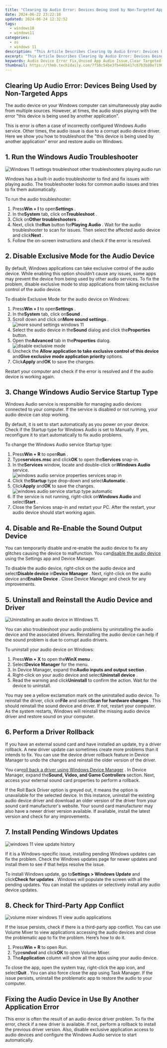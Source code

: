 ```yaml
---
title: "Clearing Up Audio Error: Devices Being Used by Non-Targeted Apps"
date: 2024-06-22 23:22:10
updated: 2024-06-24 12:32:52
tags:
  - windows10
  - windows11
categories:
  - os
  - windows 11
description: "This Article Describes Clearing Up Audio Error: Devices Being Used by Non-Targeted Apps"
excerpt: "This Article Describes Clearing Up Audio Error: Devices Being Used by Non-Targeted Apps"
keywords: Audio Device Error Fix,Unused App Audio Issue,Clear Targeted Audio Usage,Stop Erroneous App Interference,Correcting App Audio Errors,Prevent Non-Target App Noise,Resolve Misaligned App Audio
thumbnail: https://thmb.techidaily.com/7f58c54be3fb446b417c67b3b88e71900b79dad1ab69f246e6dc4f6374786b65.jpg
---
```


## Clearing Up Audio Error: Devices Being Used by Non-Targeted Apps

 The audio device on your Windows computer can simultaneously play audio from multiple sources. However, at times, the audio stops playing with the error "this device is being used by another application".

 This is error is often a case of incorrectly configured Windows Audio service. Other times, the audio issue is due to a corrupt audio device driver. Here we show you how to troubleshoot the "this device is being used by another application" error and restore audio on Windows.

## 1\. Run the Windows Audio Troubleshooter

![Windows 11 settings troubleshoot other troubleshooters playing audio run](https://static1.makeuseofimages.com/wordpress/wp-content/uploads/2022/12/windows-11-settings-troubleshoot-other-troubleshooters-playing-audio-run.jpg)

 Windows has a built-in audio troubleshooter to find and fix issues with playing audio. The troubleshooter looks for common audio issues and tries to fix them automatically.

To run the audio troubleshooter:

1. Press**Win + I** to open**Settings** .
2. In the**System** tab, click on**Troubleshoot** .
3. Click on**Other troubleshooters** .
4. Next, click the**Run** button for**Playing Audio** . Wait for the audio troubleshooter to scan for issues. Then select the affected audio device and click**Next** .
5. Follow the on-screen instructions and check if the error is resolved.

## 2\. Disable Exclusive Mode for the Audio Device

 By default, Windows applications can take exclusive control of the audio device. While enabling this option shouldn’t cause any issues, some apps may prevent the device from being used by other audio services. To fix the problem, disable exclusive mode to stop applications from taking exclusive control of the audio device.

To disable Exclusive Mode for the audio device on Windows:

1. Press**Win + I** to open**Settings** .
2. In the**System** tab, click on**Sound** .
3. Scroll down and click on**More sound settings** .  
![more sound settings windows 11](https://static1.makeuseofimages.com/wordpress/wp-content/uploads/2023/03/more-sound-settings-windows-11.jpg)
4. Select the audio device in the**Sound** dialog and click the**Properties** button.
5. Open the**Advanced** tab in the**Properties** dialog.  
![disable exclusive mode](https://static1.makeuseofimages.com/wordpress/wp-content/uploads/2023/03/disable-exclusive-mode.jpg)
6. Uncheck the **Allow application to take exclusive control of this device** and**Give exclusive mode application priority** options.
7. Click**Apply** and**OK** to save the changes.

 Restart your computer and check if the error is resolved and if the audio device is working again.

## 3\. Change Windows Audio Service Startup Type

 Windows Audio service is responsible for managing audio devices connected to your computer. If the service is disabled or not running, your audio device can stop working.

 By default, it is set to start automatically as you power on your device. Check if the Startup type for Windows Audio is set to Manually. If yes, reconfigure it to start automatically to fix audio problems.

To change the Windows Audio service Startup type:

1. Press**Win + R** to open**Run** .
2. Type**services.msc** and click**OK** to open the**Services** snap-in.
3. In the**Services** window, locate and double-click on**Windows Audio** service.  
![windows audio service properties services snap in](https://static1.makeuseofimages.com/wordpress/wp-content/uploads/2023/03/windows-audio-service-properties-services-snap-in.jpg)
4. Click the**Startup** type drop-down and select**Automatic** .
5. Click**Apply** and**OK** to save the changes.  
![windows audio service startup type automatic](https://static1.makeuseofimages.com/wordpress/wp-content/uploads/2023/03/windows-audio-service-startup-type-automatic.jpg)
6. If the service is not running, right-click on**Windows Audio** and select**Start** .
7. Close the Services snap-in and restart your PC. After the restart, your audio device should start working again.

## 4\. Disable and Re-Enable the Sound Output Device

 You can temporarily disable and re-enable the audio device to fix any glitches causing the device to malfunction. You can[disable the audio device](https://www.makeuseof.com/enable-disable-sound-output-devices-in-windows/) using the Settings app and Device Manager.

 To disable the audio device, right-click on the audio device and select**Disable device** in**Device Manager** . Next, right-click on the audio device and**Enable Device** . Close Device Manager and check for any improvements.

## 5\. Uninstall and Reinstall the Audio Device and Driver

![Uninstalling an audio device in Windows 11.](https://static1.makeuseofimages.com/wordpress/wp-content/uploads/2022/04/uninstalling-audio-device-windows-11.jpg)

 You can also troubleshoot your audio problems by uninstalling the audio device and the associated drivers. Reinstalling the audio device can help if the sound problem is due to corrupt audio drivers.

To uninstall your audio device on Windows:

1. Press**Win + X** to open the**WinX menu** .
2. Select**Device Manager** for the menu.
3. In Device Manager, expand the**Audio inputs and output section** .
4. Right-click on your audio device and select**Uninstall device** .
5. Read the warning and click**Uninstall** to confirm the action. Wait for the device to uninstall.

 You may see a yellow exclamation mark on the uninstalled audio device. To reinstall the driver, click on**File** and select**Scan for hardware changes** . This should reinstall the sound device and driver. If not, restart your computer. As the system restarts, Windows will reinstall the missing audio device driver and restore sound on your computer.

## 6\. Perform a Driver Rollback

 If you have an external sound card and have installed an update, try a driver rollback. A new driver update can sometimes create more problems than it intends to fix. You can use the device driver rollback feature in Device Manager to undo the changes and reinstall the older version of the driver.

 You can[roll back a driver using Windows Device Manager](https://www.makeuseof.com/how-to-roll-back-a-driver-in-windows-10/) . In Device Manager, expand the**Sound, Video, and Game Controllers** section. Next, access your external sound card properties to perform a rollback.

 If the Roll Back Driver option is greyed out, it means the option is unavailable for the selected device. In this instance, uninstall the existing audio device driver and download an older version of the driver from your sound card manufacturer's website. Your sound card manufacturer may also have a newer driver version available. If available, install the latest version and check for any improvements.

## 7\. Install Pending Windows Updates

![windows 11 view update history](https://static1.makeuseofimages.com/wordpress/wp-content/uploads/2022/12/winodws-11-view-update-history.jpg)

 If it is a Windows-specific issue, installing pending Windows updates can fix the problem. Check the Windows updates page for newer updates and install them to see if that helps resolve the issue.

 To install Windows update, go to**Settings > Windows Update** and click**Check for updates** . Windows will populate the screen with all the pending updates. You can install the updates or selectively install any audio device updates.

## 8\. Check for Third-Party App Conflict

![volume mixer windows 11 view audio applications](https://static1.makeuseofimages.com/wordpress/wp-content/uploads/2023/03/volume-mixer-windows-11-view-audio-applications.jpg)

 If the issue persists, check if there is a third-party app conflict. You can use Volume Mixer to view applications accessing the audio devices and close the problematic app to fix the problem. Here’s how to do it.

1. Press**Win + R** to open Run.
2. Type**sndvol** and click**OK** to open Volume Mixer.
3. The**Application** column will show all the apps using your audio device.

 To close the app, open the system tray, right-click the app icon, and select**Quit** . You can also force close the app using Task Manager. If the issue persists, uninstall the problematic app to restore the audio to your computer.

## Fixing the Audio Device in Use By Another Application Error

 This error is often the result of an audio device driver problem. To fix the error, check if a new driver is available. If not, perform a rollback to install the previous driver version. Also, disable exclusive application access to audio devices and configure the Windows Audio service to start automatically.


<ins class="adsbygoogle"
     style="display:block"
     data-ad-format="autorelaxed"
     data-ad-client="ca-pub-7571918770474297"
     data-ad-slot="1223367746"></ins>



<ins class="adsbygoogle"
     style="display:block"
     data-ad-client="ca-pub-7571918770474297"
     data-ad-slot="8358498916"
     data-ad-format="auto"
     data-full-width-responsive="true"></ins>

